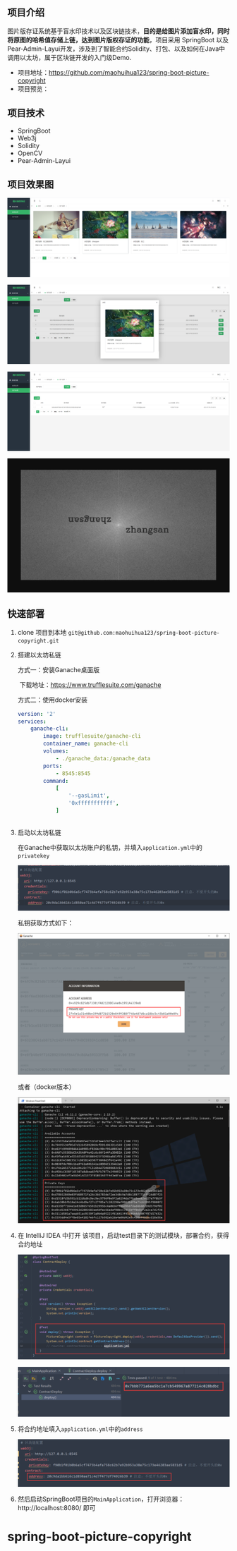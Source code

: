 ## 项目介绍

图片版存证系统基于盲水印技术以及区块链技术，**目的是给图片添加盲水印，同时将原图的哈希值存储上链，达到图片版权存证的功能**，项目采用 SpringBoot 以及Pear-Admin-Layui开发，涉及到了智能合约Solidity、打包、以及如何在Java中调用以太坊，属于区块链开发的入门级Demo.

* 项目地址：https://github.com/maohuihua123/spring-boot-picture-copyright
* 项目预览：

## 项目技术



* SpringBoot
* Web3j
* Solidity
* OpenCV
* Pear-Admin-Layui

## 项目效果图

![image-20210705205114350](README/image-20210705205114350.png)

![image-20210705205220704](README/image-20210705205220704.png)

![image-20210705205317737](README/image-20210705205317737.png)

![image-20210705205421930](README/image-20210705205421930.png)

## 快速部署

1. clone 项目到本地 `git@github.com:maohuihua123/spring-boot-picture-copyright.git`

2. 搭建以太坊私链

   方式一：安装Ganache桌面版

   ​		下载地址：https://www.trufflesuite.com/ganache

   方式二：使用docker安装

   ```yml
   version: '2'
   services:
       ganache-cli:
           image: trufflesuite/ganache-cli
           container_name: ganache-cli
           volumes:
               - ./ganache_data:/ganache_data
           ports:
               - 8545:8545
           command:
               [
                   '--gasLimit',
                   '0xfffffffffff',
               ]
                  
   ```

3. 启动以太坊私链

   在Ganache中获取以太坊账户的私钥，并填入`application.yml`中的`privatekey`

   ![image-20210705210929807](README/image-20210705210929807.png)

   私钥获取方式如下：

   ![image-20210705210514854](README/image-20210705210514854.png)

   或者（docker版本）

   ![image-20210705210656517](README/image-20210705210656517.png)

4. 在 IntelliJ IDEA 中打开 该项目，启动test目录下的测试模块，部署合约，获得合约地址

   ![image-20210705211138852](README/image-20210705211138852.png)

   

   ![image-20210705211501442](README/image-20210705211501442.png)

5. 将合约地址填入`application.yml`中的`address`

   ![image-20210705211556831](README/image-20210705211556831.png)

6. 然后启动SpringBoot项目的`MainApplication`，打开浏览器：http://localhost:8080/ 即可

   

# spring-boot-picture-copyright
